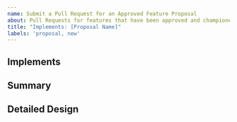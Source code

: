 ```yaml
---
name: Submit a Pull Request for an Approved Feature Proposal
about: Pull Requests for features that have been approved and championed by a member of the core .NET MAUI Toolkit team
title: "Implements: [Proposal Name]"
labels: 'proposal, new'
---
```


<!--
Hello, and thanks for your interest in contributing to the .NET MAUI Toolkit! 

If you haven't yet submitted a Proposal that has been Championed by a .NET MAUI core team member, please instead open a Discussion at https://github.com/communitytoolkit/maui/discussions/new where we can discuss the pros/cons of the feature and its implementation. 
-->

## Implements
<!-- Please link to the Issue (proposal) that this Pull Request implements -->

## Summary

<!-- Please copy/paste the Summary from your Proposal-->

## Detailed Design

<!-- Please copy/paste the Detailed Design from your Proposal-->